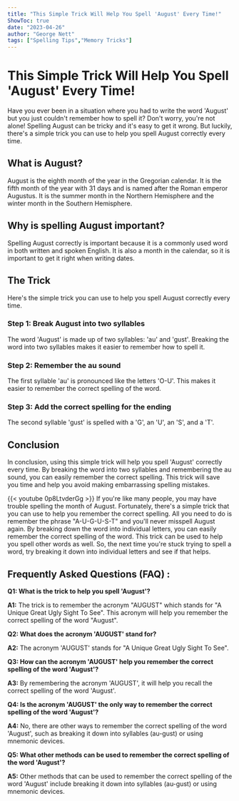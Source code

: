 ```yaml
---
title: "This Simple Trick Will Help You Spell 'August' Every Time!"
ShowToc: true 
date: "2023-04-26"
author: "George Nett" 
tags: ["Spelling Tips","Memory Tricks"]
---
```

# This Simple Trick Will Help You Spell 'August' Every Time!

Have you ever been in a situation where you had to write the word 'August' but you just couldn't remember how to spell it? Don't worry, you're not alone! Spelling August can be tricky and it's easy to get it wrong. But luckily, there's a simple trick you can use to help you spell August correctly every time.

## What is August?

August is the eighth month of the year in the Gregorian calendar. It is the fifth month of the year with 31 days and is named after the Roman emperor Augustus. It is the summer month in the Northern Hemisphere and the winter month in the Southern Hemisphere.

## Why is spelling August important?

Spelling August correctly is important because it is a commonly used word in both written and spoken English. It is also a month in the calendar, so it is important to get it right when writing dates.

## The Trick

Here's the simple trick you can use to help you spell August correctly every time.

### Step 1: Break August into two syllables

The word 'August' is made up of two syllables: 'au' and 'gust'. Breaking the word into two syllables makes it easier to remember how to spell it.

### Step 2: Remember the au sound

The first syllable 'au' is pronounced like the letters 'O-U'. This makes it easier to remember the correct spelling of the word.

### Step 3: Add the correct spelling for the ending

The second syllable 'gust' is spelled with a 'G', an 'U', an 'S', and a 'T'.

## Conclusion

In conclusion, using this simple trick will help you spell 'August' correctly every time. By breaking the word into two syllables and remembering the au sound, you can easily remember the correct spelling. This trick will save you time and help you avoid making embarrassing spelling mistakes.

{{< youtube 0p8LtvderGg >}} 
If you're like many people, you may have trouble spelling the month of August. Fortunately, there's a simple trick that you can use to help you remember the correct spelling. All you need to do is remember the phrase "A-U-G-U-S-T" and you'll never misspell August again. By breaking down the word into individual letters, you can easily remember the correct spelling of the word. This trick can be used to help you spell other words as well. So, the next time you're stuck trying to spell a word, try breaking it down into individual letters and see if that helps.

## Frequently Asked Questions (FAQ) :
**Q1: What is the trick to help you spell 'August'?**

**A1:** The trick is to remember the acronym "AUGUST" which stands for "A Unique Great Ugly Sight To See". This acronym will help you remember the correct spelling of the word "August".

**Q2: What does the acronym 'AUGUST' stand for?**

**A2:** The acronym 'AUGUST' stands for "A Unique Great Ugly Sight To See".

**Q3: How can the acronym 'AUGUST' help you remember the correct spelling of the word 'August'?**

**A3:** By remembering the acronym 'AUGUST', it will help you recall the correct spelling of the word 'August'.

**Q4: Is the acronym 'AUGUST' the only way to remember the correct spelling of the word 'August'?**

**A4:** No, there are other ways to remember the correct spelling of the word 'August', such as breaking it down into syllables (au-gust) or using mnemonic devices.

**Q5: What other methods can be used to remember the correct spelling of the word 'August'?**

**A5:** Other methods that can be used to remember the correct spelling of the word 'August' include breaking it down into syllables (au-gust) or using mnemonic devices.





